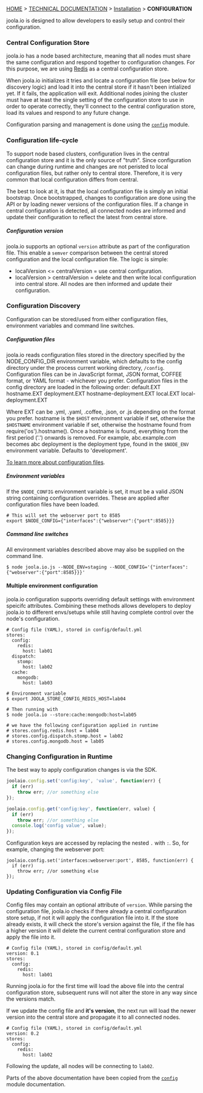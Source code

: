 [HOME](Home) > [TECHNICAL DOCUMENTATION](technical-documentation) > [Installation](install-joola.io) > **CONFIGURATION**

joola.io is designed to allow developers to easily setup and control their configuration.
   
### Central Configuration Store
joola.io has a node based architecture, meaning that all nodes must share the same configuration and respond together to configuration changes. For this purpose, we are using 
 [Redis] as a central configuration store.
 
When joola.io initializes it tries and locate a configuration file (see below for discovery logic) and load it into the central store if it hasn't been intialized yet. If it fails, the application will exit.
 Additional nodes joining the cluster must have at least the single setting of the configuration store to use in order to operate correctly, they'll connect to the central configuration store, load its values and respond to any future change.

Configuration parsing and management is done using the [`config`][node-config] module.

### Configuration life-cycle
To support node based clusters, configuration lives in the central configuration store and it is the only source of "truth".
Since configuration can change during runtime and changes are not peristed to local configuration files, but rather only to central store.
Therefore, it is very common that local configuration differs from central.

The best to look at it, is that the local configuration file is simply an initial bootstrap.
Once bootstrapped, changes to configuration are done using the API or by loading newer versions of the configuration files. If a change in central configuration is detected, all connected nodes are informed and update their configuration to reflect the latest from central store.

##### Configuration version
joola.io supports an optional `version` attribute as part of the configuration file. This enable a `semver` comparison between the central stored configuration and the local configuration file.
The logic is simple:

- localVersion <= centralVersion = use central configuration.
- localVersion > centralVersion = delete and then write local configuration into central store. All nodes are then informed and update their configuration.

### Configuration Discovery
Configuration can be stored/used from either configuration files, environment variables and command line switches.

##### Configuration files
joola.io reads configuration files stored in the directory specified by the NODE_CONFIG_DIR environment variable, which defaults to the config directory under the process current working directory, `/config`.
Configuration files can be in JavaScript format, JSON format, COFFEE format, or YAML format - whichever you prefer.
Configuration files in the config directory are loaded in the following order:
    default.EXT
    hostname.EXT
    deployment.EXT
    hostname-deployment.EXT
    local.EXT
    local-deployment.EXT

Where EXT can be .yml, .yaml, .coffee, .json, or .js depending on the format you prefer.
hostname is the `$HOST` environment variable if set, otherwise the `$HOSTNAME` environment variable if set, otherwise the hostname found from require('os').hostname().
Once a hostname is found, everything from the first period ('.') onwards is removed. For example, abc.example.com becomes abc
deployment is the deployment type, found in the `$NODE_ENV` environment variable. Defaults to 'development'.

[To learn more about configuration files](http://lorenwest.github.io/node-config/latest/).

##### Environment variables
If the `$NODE_CONFIG` environment variable is set, it must be a valid JSON string containing configuration overrides.
These are applied after configuration files have been loaded.

```
# This will set the webserver port to 8585
export $NODE_CONFIG={"interfaces":{"webserver":{"port":8585}}}
```

##### Command line switches
All environment variables described above may also be supplied on the command line.
```
$ node joola.io.js --NODE_ENV=staging --NODE_CONFIG='{"interfaces":{"webserver":{"port":8585}}}'
```

#### Multiple environment configuration
joola.io configuration supports overriding default settings with environment speicifc attributes.
Combining these methods allows developers to deploy joola.io to different envs/setups while still having complete control over the node's configuration.

```
# Config file (YAML), stored in config/default.yml
stores:
  config:
    redis:
      host: lab01
  dispatch:
    stomp:
      host: lab02
  cache:
    mongodb:
      host: lab03
 
# Environment variable
$ export JOOLA_STORE_CONFIG_REDIS_HOST=lab04

# Then running with 
$ node joola.io --store:cache:mongodb:host=lab05

# we have the following configuration applied in runtime
# stores.config.redis.host = lab04
# stores.config.dispatch.stomp.host = lab02
# stores.config.mongodb.host = lab05
```

### Changing Configuration in Runtime
The best way to apply configuration changes is via the SDK.

```js
joolaio.config.set('config:key', 'value', function(err) {
  if (err)
    throw err; //or something else
});

joolaio.config.get('config:key', function(err, value) {
  if (err)
    throw err; //or something else
  console.log('config value', value);
});
```

Configuration keys are accessed by replacing the nested `.` with `:`. So, for example, changing the webserver port:
```
joolaio.config.set('interfaces:webserver:port', 8585, function(err) {
  if (err)
    throw err; //or something else
});
```

### Updating Configuration via Config File
Config files may contain an optional attribute of `version`. While parsing the configuration file, joola.io checks if there already a central configuration store setup, if not it will apply the configuration file into it.
If the store already exists, it will check the store's version against the file, if the file has a higher version it will delete the current central configuration store and apply the file into it.
```
# Config file (YAML), stored in config/default.yml
version: 0.1
stores:
  config:
    redis:
      host: lab01
```
Running joola.io for the first time will load the above file into the central configuration store, subsequent runs will not alter the store in any way since the versions match.

If we update the config file and **it's version**, the next run will load the newer version into the central store and propagate it to all connected nodes. 
```
# Config file (YAML), stored in config/default.yml
version: 0.2
stores:
  config:
    redis:
      host: lab02
```
Following the update, all nodes will be connecting to `lab02`.



>
Parts of the above documentation have been copied from the [`config`][node-config] module documentation.

[Redis]: http://redis.io
[node-config]: http://lorenwest.github.io/node-config/latest/